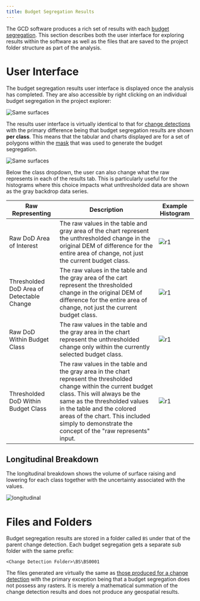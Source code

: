 ```yaml
---
title: Budget Segregation Results
---
```


The GCD software produces a rich set of results with each [budget segregation](/Help/Analyses/Budget_Segregation/budget-segregation). This section describes both the user interface for exploring results within the software as well as the files that are saved to the project folder structure as part of the analysis.

# User Interface

The budget segregation results user interface is displayed once the analysis has completed. They are also accessible by right clicking on an individual budget segregation in the project explorer:

![Same surfaces](/img/CommandRefs/05_Analyses/cd/budget/budget_right.png)

The results user interface is virtually identical to that for [change detections](/Help/Analyses/Change_Detection/change-detection-results#user-interface) with the primary difference being that budget segregation results are shown **per class**. This means that the tabular and charts displayed are for a set of polygons within the [mask](/Help/Inputs/Masks/regular-masks) that was used to generate the budget segregation.

![Same surfaces](/img/CommandRefs/05_Analyses/cd/budget/budget_results_table.png)

Below the class dropdown, the user can also change what the raw represents in each of the results tab. This is particularly useful for the histograms where this choice impacts what unthresholded data are shown as the gray backdrop data series. 

| Raw Representing | Description | Example Histogram |
|---|---|---|
| Raw DoD Area of Interest | The raw values in the table and gray area of the chart represent the unthresholded change in the original DEM of difference for the entire area of change, not just the current budget class. | ![r1](/img/CommandRefs/05_Analyses/cd/budget/budget_raw1.png) |
| Thresholded DoD Area of Detectable Change | The raw values in the table and the gray area of the cart represent the thresholded change in the original DEM of difference for the entire area of change, not just the current budget class. | ![r1](/img/CommandRefs/05_Analyses/cd/budget/budget_raw2.png) |
| Raw DoD Within Budget Class | The raw values in the table and the gray area in the chart represent the unthresholded change only within the currently selected budget class. | ![r1](/img/CommandRefs/05_Analyses/cd/budget/budget_raw3.png) |
| Thresholded DoD Within Budget Class | The raw values in the table and the gray area in the chart represent the thresholded change within the current budget class. This will always be the same as the thresholded values in the table and the colored areas of the chart. This included simply to demonstrate the concept of the "raw represents" input. | ![r1](/img/CommandRefs/05_Analyses/cd/budget/budget_raw4.png) |

## Longitudinal Breakdown

The longitudinal breakdown shows the volume of surface raising and lowering for each class together with the uncertainty associated with the values.

![longitudinal](/img/CommandRefs/05_Analyses/cd/budget/budget_results_long.png)

# Files and Folders

Budget segregation results are stored in a folder called `BS` under that of the parent change detection. Each budget segregation gets a separate sub folder with the same prefix:

```
<Change Detection Folder>\BS\BS0001
```

The files generated are virtually the same as [those produced for a change detection](/Help/Analyses/Change_Detection/change-detection-results#files-and-folders) with the primary exception being that a budget segregation does not possess any rasters. It is merely a mathematical summation of the change detection results and does not produce any geospatial results.